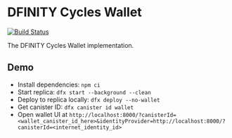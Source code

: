 # DFINITY Cycles Wallet

[![Build Status](https://github.com/dfinity/cycles-wallet/workflows/build/badge.svg)](https://github.com/dfinity-lab/wallet-canister/actions?query=workflow%3Abuild)

The DFINITY Cycles Wallet implementation.

## Demo

- Install dependencies: `npm ci`
- Start replica: `dfx start --background --clean`
- Deploy to replica locally: `dfx deploy --no-wallet`
- Get canister ID: `dfx canister id wallet`
- Open wallet UI at `http://localhost:8000/?canisterId=<wallet_canister_id_here>&identityProvider=http://localhost:8000/?canisterId=<internet_identity_id>`
